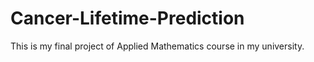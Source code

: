 # Cancer-Lifetime-Prediction
This is my final project of Applied Mathematics course in my university.
